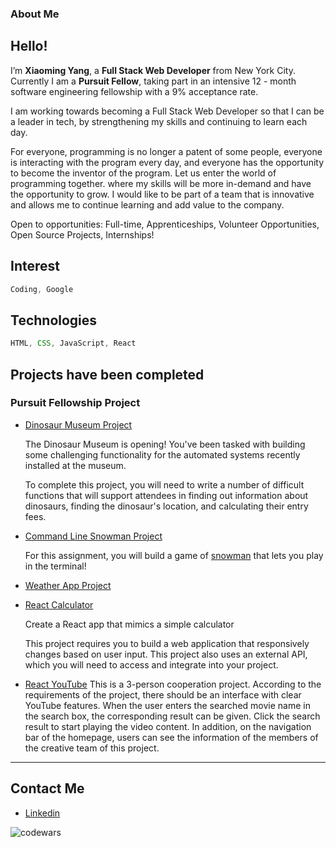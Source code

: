 ### About Me
## Hello!


  I’m __Xiaoming Yang__, a __Full Stack Web Developer__ from New York City. Currently I am a __Pursuit Fellow__, taking part in an intensive 12 - month software engineering fellowship with a 9% acceptance rate.


  I am working towards becoming a Full Stack Web Developer so that I can be a leader in tech, by strengthening my skills and continuing to learn each day.

  For everyone, programming is no longer a patent of some people, everyone is interacting with the program every day, and everyone has the opportunity to become the inventor of the program. Let us enter the world of programming together. where my skills will be more in-demand and have the opportunity to grow. I would like to be part of a team that is innovative and allows me to continue learning and add value to the company.

Open to opportunities: Full-time, Apprenticeships, Volunteer Opportunities, Open Source Projects, Internships!

## Interest
```javaScript
Coding, Google
```
## Technologies 
```javaScript
HTML, CSS, JavaScript, React
```
## Projects have been completed
### Pursuit Fellowship Project

- [Dinosaur Museum Project](https://xiaomingyang-git2021.github.io/8-0-dinosaur-museum-project/)

  The Dinosaur Museum is opening! You've been tasked with building some challenging functionality for the automated systems recently    installed at the museum.

  To complete this project, you will need to write a number of difficult functions that will support attendees in finding out information about dinosaurs, finding the dinosaur's location, and calculating their entry fees.
- [Command Line Snowman Project](https://xiaomingyang-git2021.github.io/8-0-command-line-snowman/)

  For this assignment, you will build a game of [snowman](https://benstone1.github.io/Snowman-App/) that lets you play in the terminal!
  
- [Weather App Project](https://xiaomingyang-git2021.github.io/8-0-weather-app-project/)

- [React Calculator](https://the-awesome-xiaomingyang-git2021.netlify.app) 
  
  Create a React app that mimics a simple calculator

  This project requires you to build a web application that responsively changes based on user input. This project also uses an external API, which you will need to access and integrate into your project.
  
- [React YouTube](https://youtube-clone-34abc4.netlify.app/)
This is a 3-person cooperation project. According to the requirements of the project, there should be an interface with clear YouTube features. When the user enters the searched movie name in the search box, the corresponding result can be given. Click the search result to start playing the video content. In addition, on the navigation bar of the homepage, users can see the information of the members of the creative team of this project.

<hr />

## Contact Me

- [Linkedin](https://www.linkedin.com/in/xiaoming-yang/)


 ![codewars](https://www.codewars.com/users/xiaomingyang-git2021/badges/small)
